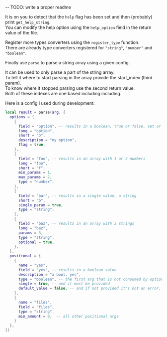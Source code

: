 
-- TODO: write a proper readme

It is on you to detect that the `help` flag has been set and then (probably) print `get_help_string`.\
You can modify the help option using the `help_option` field in the return value of the file.

Register more types converters using the `register_type` function.\
There are already type converters registered for `"string"`, `"number"` and `"boolean"`.

Finally use `parse` to parse a string array using a given config.

It can be used to only parse a part of the string array.\
To tell it where to start parsing in the array provide the start_index (third param).\
To know where it stopped parsing use the second return value.\
Both of these indexes are one based including including.

Here is a config i used during development:
```lua
local result = parse(arg, {
  options = {
    {
      field = "option", -- results in a boolean, true or false, set or not set
      long = "option",
      short = "o",
      description = "my option",
      flag = true,
    },
    {
      field = "foo", -- results in an array with 1 or 2 numbers
      long = "foo",
      short = "f",
      min_params = 1,
      max_params = 2,
      type = "number",
    },
    {
      field = "bar", -- results in a single value, a string
      short = "b",
      single_param = true,
      type = "string",
    },
    {
      field = "baz", -- results in an array with 3 strings
      long = "baz",
      params = 3,
      type = "string",
      optional = true,
    },
  },
  positional = {
    {
      name = "yes",
      field = "yes", -- results in a boolean value
      description = "a bool, yes",
      type = "boolean", -- the first arg that is not consumed by options must be a bool
      single = true, -- and it must be provided
      default_value = false, -- and if not provided it's not an error, it's just false
    },
    {
      name = "files",
      field = "files",
      type = "string",
      min_amount = 0,  -- all other positional args
    }
  },
})
```
